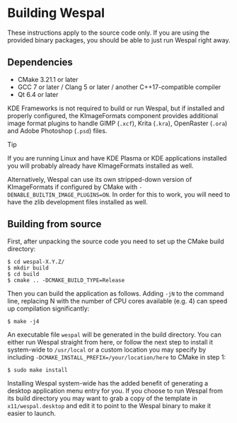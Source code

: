 Building Wespal
===============

These instructions apply to the source code only. If you are using the provided binary packages, you should be able to just run Wespal right away.


Dependencies
------------

 * CMake 3.21.1 or later
 * GCC 7 or later / Clang 5 or later / another C++17-compatible compiler
 * Qt 6.4 or later

KDE Frameworks is not required to build or run Wespal, but if installed and properly configured, the KImageFormats component provides additional image format plugins to handle GIMP (`.xcf`), Krita (`.kra`), OpenRaster (`.ora`) and Adobe Photoshop (`.psd`) files.

> [!TIP]
> If you are running Linux and have KDE Plasma or KDE applications installed you will probably already have KImageFormats installed as well.

Alternatively, Wespal can use its own stripped-down version of KImageFormats if configured by CMake with `-DENABLE_BUILTIN_IMAGE_PLUGINS=ON`. In order for this to work, you will need to have the zlib development files installed as well.


Building from source
--------------------

First, after unpacking the source code you need to set up the CMake build directory:

```
$ cd wespal-X.Y.Z/
$ mkdir build
$ cd build
$ cmake .. -DCMAKE_BUILD_TYPE=Release
```

Then you can build the application as follows. Adding `-jN` to the command line, replacing N with the number of CPU cores available (e.g. 4) can speed up compilation significantly:

```
$ make -j4
```

An executable file `wespal` will be generated in the build directory. You can either run Wespal straight from here, or follow the next step to install it system-wide to `/usr/local` or a custom location you may specify by including `-DCMAKE_INSTALL_PREFIX=/your/location/here` to CMake in step 1:

```
$ sudo make install
```

Installing Wespal system-wide has the added benefit of generating a desktop application menu entry for you. If you choose to run Wespal from its build directory you may want to grab a copy of the template in `x11/wespal.desktop` and edit it to point to the Wespal binary to make it easier to launch.
